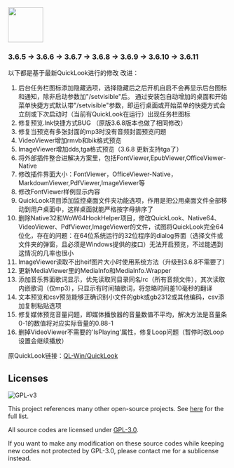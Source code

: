 <img src="https://user-images.githubusercontent.com/1687847/82130498-8c3eac80-97d4-11ea-9e88-372ab9c50295.png" width="80">



### 3.6.5 -> 3.6.6 -> 3.6.7 -> 3.6.8 -> 3.6.9 -> 3.6.10 -> 3.6.11

以下都是基于最新QuickLook进行的修改
改进：
1. 后台任务栏图标添加隐藏选项，选择隐藏后之后开机自启不会再显示后台图标和通知，除非启动参数加"/setvisible"后。
通过安装包自动增加的桌面和开始菜单快捷方式默认带"/setvisible"参数，即运行桌面或开始菜单的快捷方式会立刻或下次启动时（当前有QuickLook在运行）出现任务栏图标
1. 修复预览.lnk快捷方式BUG （原版3.6.8版本也做了相同修改）
1. 修复当预览有多张封面的mp3时没有音频封面预览问题
1. VideoViewer增加rmvb和bik格式预览
1. ImageViewer增加dds,tga格式预览（3.6.8 更新支持tga了）
1. 将外部插件整合进解决方案里，包括FontViewer,EpubViewer,OfficeViewer-Native
1. 修改插件界面大小：FontViewer，OfficeViewer-Native，MarkdownViewer,PdfViewer,ImageViewer等
1. 修改FontViewer样例显示内容
1. QuickLook项目添加监控桌面文件夹功能选项，作用是把公用桌面文件全部移动到用户桌面中，这样桌面就能严格按字母排序了
1. 删除Native32和WoW64HookHelper项目，修改QuickLook、Native64、VideoViewer、PdfViewer,ImageViewer的文件，试图将QuickLook完全64位化，存在的问题：在64位系统运行的32位程序的dialog界面（选择文件或文件夹的弹窗，且必须是Windows提供的接口）无法开启预览，不过能遇到这情况的几率也很小
1. ImageViewer读取不出heif图片大小时使用系统方法（升级到3.6.8不需要了）
1. 更新MediaViewer里的MediaInfo和MediaInfo.Wrapper
1. 添加音乐界面歌词显示，优先读取同目录同名lrc（所有音频文件），其次读取内嵌歌词（仅mp3），只显示有时间轴歌词，将忽略时间差10毫秒的翻译
1. 文本预览和csv预览能够正确识别小文件的gbk或gb2312或其他编码，csv添加复制粘贴选项
1. 修复媒体预览音量问题，即媒体播放器的音量数值不平均，解决方法是音量条0-1的数值将对应实际音量的0.88-1
1. 删掉VideoViewer不需要的'IsPlaying'属性，修复Loop问题（暂停时改Loop设置会继续播放）






原QuickLook链接：[QL-Win/QuickLook](https://github.com/QL-Win/QuickLook)

## Licenses

![GPL-v3](https://www.gnu.org/graphics/gplv3-127x51.png)

This project references many other open-source projects. See [here](https://github.com/QL-Win/QuickLook/wiki/On-the-Shoulders-of-Giants) for the full list.

All source codes are licensed under [GPL-3.0](https://opensource.org/licenses/GPL-3.0).

If you want to make any modification on these source codes while keeping new codes not protected by GPL-3.0, please contact me for a sublicense instead.
